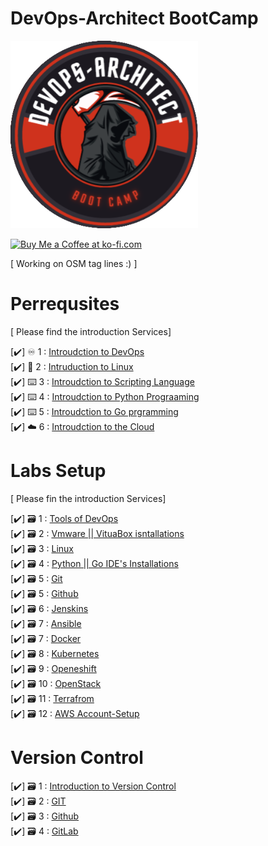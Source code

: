 # DevOps-Architect BootCamp 


<img src="Logo1.png" alt="Girl in a jacket" width="300" height="300" style="algin : center;">

<a href='https://ko-fi.com/L3L5J18UU' target='_blank'><img height='36' style='border:0px;height:36px;' src='https://storage.ko-fi.com/cdn/kofi3.png?v=3' border='0' alt='Buy Me a Coffee at ko-fi.com' /></a>


[ Working on OSM tag lines :) ] 

# Perrequsites 
[ Please find the introduction Services]

[✔️] ♾️ 1 :   <a href="https://github.com/BilalMaz/DevOps-Architect_Notes/blob/main/Introduction_DevOps.pdf">Introudction to DevOps</a> <br> 
[✔️] 🐧 2  :  <a href="https://github.com/BilalMaz/DevOps-Architect_Notes/blob/main/Introduction_DevOps.pdf">Intruduction to Linux</a><br> 
[✔️] ⌨️ 3  :  <a href="#">Introudction to Scripting Language</a><br> 
[✔️] ⌨️ 4  :  <a href="#">Introudction to Python Prograaming </a><br>
[✔️] ⌨️ 5  :  <a href="#">Introudction to Go prgramming </a><br>
[✔️] ☁️ 6  :  <a href="#">Introudction to the Cloud </a><br> 

# Labs Setup  
[ Please fin the introduction Services]

[✔️] 🗃️ 1  :  <a href="#">Tools of DevOps</a><br>
[✔️] 🗃️ 2  :  <a href="#">Vmware || VituaBox isntallations</a><br> 
[✔️] 🗃️ 3  :  <a href="#">Linux</a><br> 
[✔️] 🗃️ 4  :  <a href="#">Python || Go IDE's Installations</a><br> 
[✔️] 🗃️ 5  :  <a href="#">Git</a><br> 
[✔️] 🗃️ 5  :  <a href="#">Github</a><br> 
[✔️] 🗃️ 6  :  <a href="#">Jenskins</a><br> 
[✔️] 🗃️ 7  :  <a href="#">Ansible</a><br>
[✔️] 🗃️ 7  :  <a href="#">Docker</a><br>
[✔️] 🗃️ 8  :  <a href="#">Kubernetes</a><br>
[✔️] 🗃️ 9  :  <a href="#">Openeshift</a><br>
[✔️] 🗃️ 10 :  <a href="#">OpenStack</a><br>
[✔️] 🗃️ 11 :  <a href="#">Terrafrom </a><br>
[✔️] 🗃️ 12 :  <a href="#">AWS Account-Setup</a><br>

# Version Control 
[✔️] 🗃️ 1  :  <a href="#">Introduction to Version Control</a><br>
[✔️] 🗃️ 2  :  <a href="#">GIT</a><br>
[✔️] 🗃️ 3  :  <a href="#">Github</a><br>
[✔️] 🗃️ 4  :  <a href="#">GitLab</a><br>